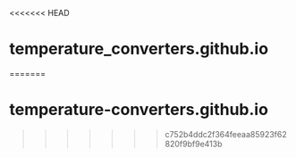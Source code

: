 <<<<<<< HEAD
# temperature_converters.github.io
=======
# temperature-converters.github.io
>>>>>>> c752b4ddc2f364feeaa85923f62820f9bf9e413b
